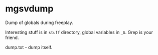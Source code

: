 # mgsvdump
Dump of globals during freeplay.

Interesting stuff is in `stuff` directory, global variables in `_G`. Grep is your friend.

dump.txt - dump itself.